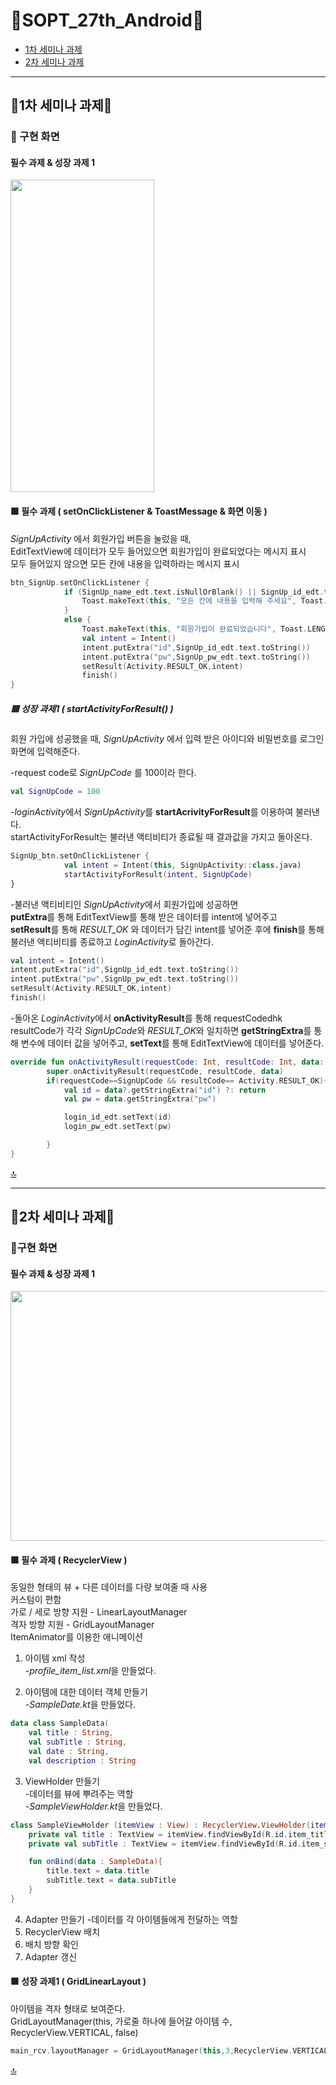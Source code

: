 # 💚SOPT_27th_Android💚
* [1차 세미나 과제](https://github.com/CHOSUNGRIM/SOPT_1st_seminar/blob/master/README.md#1%EC%B0%A8-%EC%84%B8%EB%AF%B8%EB%82%98-%EA%B3%BC%EC%A0%9C)
* [2차 세미나 과제](https://github.com/CHOSUNGRIM/SOPT_1st_seminar#2%EC%B0%A8-%EC%84%B8%EB%AF%B8%EB%82%98-%EA%B3%BC%EC%A0%9C)

---
## 🤍1차 세미나 과제🤍
### 📲 구현 화면
#### 필수 과제 & 성장 과제 1 
<img src="https://user-images.githubusercontent.com/72273531/97198951-c9cb4b00-17f2-11eb-94ee-b6b63882e95e.gif" width="230" height="500">


#### 🟩 필수 과제 ( setOnClickListener & ToastMessage & 화면 이동 )  
*SignUpActivity* 에서 회원가입 버튼을 눌렀을 때,  
EditTextView에 데이터가 모두 들어있으면 회원가입이 완료되었다는 메시지 표시  
모두 들어있지 않으면 모든 칸에 내용을 입력하라는 메시지 표시  
```Kotlin
btn_SignUp.setOnClickListener {
            if (SignUp_name_edt.text.isNullOrBlank() || SignUp_id_edt.text.isNullOrBlank() || SignUp_pw_edt.text.isNullOrBlank()) {
                Toast.makeText(this, "모든 칸에 내용을 입력해 주세요", Toast.LENGTH_SHORT).show()
            }
            else {
                Toast.makeText(this, "회원가입이 완료되었습니다", Toast.LENGTH_SHORT).show()
                val intent = Intent()
                intent.putExtra("id",SignUp_id_edt.text.toString())
                intent.putExtra("pw",SignUp_pw_edt.text.toString())
                setResult(Activity.RESULT_OK,intent)
                finish()
} 
```



##### 🟩 성장 과제1 ( startActivityForResult() )  
회원 가입에 성공했을 때, *SignUpActivity* 에서 입력 받은 아이디와 비밀번호를 로그인 화면에 입력해준다.  

-request code로 *SignUpCode* 를 100이라 한다.
```Kotlin
val SignUpCode = 100
```


-*loginActivity*에서 *SignUpActivity*를 **startAcrivityForResult**를 이용하여 불러낸다.  
startActivityForResult는 불러낸 액티비티가 종료될 때 결과값을 가지고 돌아온다.
```Kotlin
SignUp_btn.setOnClickListener {
            val intent = Intent(this, SignUpActivity::class.java)
            startActivityForResult(intent, SignUpCode)
}
```


-불러낸 액티비티인 *SignUpActivity*에서 회원가입에 성공하면  
**putExtra**를 통해 EditTextView를 통해 받은 데이터를 intent에 넣어주고  
**setResult**를 통해 *RESULT_OK* 와 데이터가 담긴 intent를 넣어준 후에
**finish**를 통해 불러낸 액티비티를 종료하고 *LoginActivity*로 돌아간다.
```Kotlin
val intent = Intent()
intent.putExtra("id",SignUp_id_edt.text.toString())
intent.putExtra("pw",SignUp_pw_edt.text.toString())
setResult(Activity.RESULT_OK,intent)
finish()
```


-돌아온 *LoginActivity*에서 **onActivityResult**를 통해 requestCodedhk resultCode가 각각 *SignUpCode*와 *RESULT_OK*와 일치하면
**getStringExtra**를 통해 변수에 데이터 값을 넣어주고, **setText**를 통해 EditTextView에 데이터를 넣어준다.
```Kotlin
override fun onActivityResult(requestCode: Int, resultCode: Int, data: Intent?) {
        super.onActivityResult(requestCode, resultCode, data)
        if(requestCode==SignUpCode && resultCode== Activity.RESULT_OK){
            val id = data?.getStringExtra("id") ?: return
            val pw = data.getStringExtra("pw")

            login_id_edt.setText(id)
            login_pw_edt.setText(pw)

        }
}
```
[🔝](https://github.com/CHOSUNGRIM/SOPT_1st_seminar#sopt_27th_android)

---
## 🤍2차 세미나 과제🤍
### 📲구현 화면
#### 필수 과제 & 성장 과제 1
<img src="https://user-images.githubusercontent.com/72273531/97203284-f2097880-17f7-11eb-95fd-28c49254e76d.jpg" width="600" height="400">

#### 🟩 필수 과제 ( RecyclerView )  
동일한 형태의 뷰 + 다른 데이터를 다량 보여줄 때 사용  
커스텀이 편함  
가로 / 세로 방향 지원 - LinearLayoutManager  
격자 방향 지원 - GridLayoutManager  
ItemAnimator를 이용한 애니메이션

1. 아이템 xml 작성  
-*profile_item_list.xml*을 만들었다.

2. 아이템에 대한 데이터 객체 만들기  
-*SampleDate.kt*을 만들었다.
```Kotlin
data class SampleData(
    val title : String,
    val subTitle : String,
    val date : String,
    val description : String
```
3. ViewHolder 만들기  
-데이터를 뷰에 뿌려주는 역할  
-*SampleViewHolder.kt*을 만들었다.
```Kotlin
class SampleViewHolder (itemView : View) : RecyclerView.ViewHolder(itemView){
    private val title : TextView = itemView.findViewById(R.id.item_title)
    private val subTitle : TextView = itemView.findViewById(R.id.item_subtitle)

    fun onBind(data : SampleData){
        title.text = data.title
        subTitle.text = data.subTitle
    }
}
```
4. Adapter 만들기
-데이터를 각 아이템들에게 전달하는 역할
5. RecyclerView 배치
6. 배치 방향 확인
7. Adapter 갱신

#### 🟩 성장 과제1 ( GridLinearLayout )  
아이템을 격자 형태로 보여준다.  
GridLayoutManager(this, 가로줄 하나에 들어갈 아이템 수, RecyclerView.VERTICAL, false)
```Kotlin
main_rcv.layoutManager = GridLayoutManager(this,3,RecyclerView.VERTICAL,false)
```
[🔝](https://github.com/CHOSUNGRIM/SOPT_1st_seminar#sopt_27th_android)
